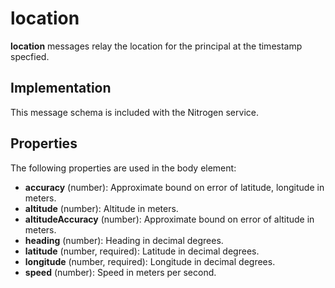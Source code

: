 # location

<b>location</b> messages relay the location for the principal at the timestamp specfied.

## Implementation

This message schema is included with the Nitrogen service.

## Properties

The following properties are used in the body element:

* <b>accuracy</b> (number): Approximate bound on error of latitude, longitude in meters.
* <b>altitude</b> (number): Altitude in meters.
* <b>altitudeAccuracy</b> (number): Approximate bound on error of altitude in meters.
* <b>heading</b> (number): Heading in decimal degrees.
* <b>latitude</b> (number, required): Latitude in decimal degrees.
* <b>longitude</b> (number, required): Longitude in decimal degrees.
* <b>speed</b> (number): Speed in meters per second.